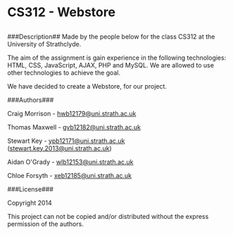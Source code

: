 CS312 - Webstore
=========
##
###Description##
Made by the people below for the class CS312 at the University of Strathclyde.

The aim of the assignment is gain experience in the following technologies: HTML, CSS, JavaScript, AJAX, PHP and MySQL. We are allowed to use other technologies to achieve the goal.

We have decided to create a Webstore, for our project.

###Authors###

Craig Morrison		- hwb12179@uni.strath.ac.uk

Thomas Maxwell		- gvb12182@uni.strath.ac.uk

Stewart Key			- ypb12171@uni.strath.ac.uk (stewart.key.2013@uni.strath.ac.uk)

Aidan O'Grady		- wlb12153@uni.strath.ac.uk

Chloe Forsyth   - xeb12185@uni.strath.ac.uk

###License###

Copyright 2014 

This project can not be copied and/or distributed without the express permission of the authors.
